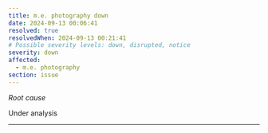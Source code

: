 ```yaml
---
title: m.e. photography down
date: 2024-09-13 00:06:41
resolved: true
resolvedWhen: 2024-09-13 00:21:41
# Possible severity levels: down, disrupted, notice
severity: down
affected:
  - m.e. photography
section: issue
---
```


*Root cause*

Under analysis

---


